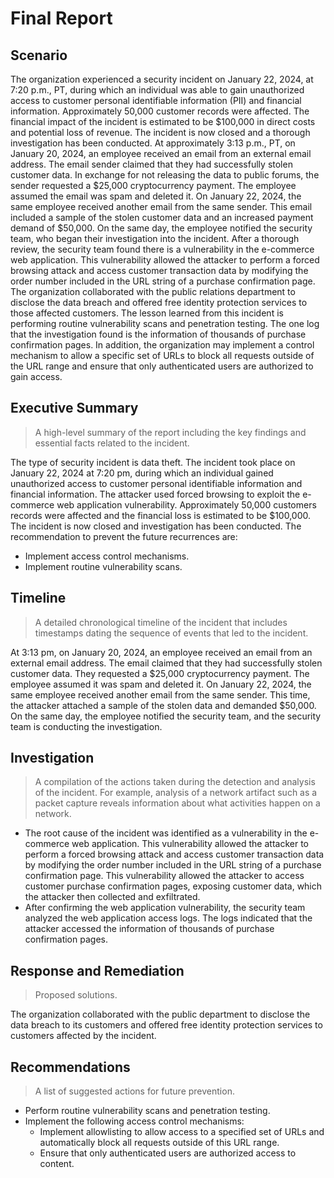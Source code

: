 # Final Report

## Scenario 

The organization experienced a security incident on January 22, 2024, at 7:20 p.m., PT, during which an individual was able to gain unauthorized access to customer personal identifiable information (PII) and financial information. Approximately 50,000 customer records were affected. The financial impact of the incident is estimated to be $100,000 in direct costs and potential loss of revenue. The incident is now closed and a thorough investigation has been conducted. At approximately 3:13 p.m., PT, on January 20, 2024, an employee received an email from an external email address. The email sender claimed that they had successfully stolen customer data. In exchange for not releasing the data to public forums, the sender requested a $25,000 cryptocurrency payment. The employee assumed the email was spam and deleted it. On January 22, 2024, the same employee received another email from the same sender. This email included a sample of the stolen customer data and an increased payment demand of $50,000. On the same day, the employee notified the security team, who began their investigation into the incident. After a thorough review, the security team found there is a vulnerability in the e-commerce web application. This vulnerability allowed the attacker to perform a forced browsing attack and access customer transaction data by modifying the order number included in the URL string of a purchase confirmation page. The organization collaborated with the public relations department to disclose the data breach and offered free identity protection services to those affected customers. The lesson learned from this incident is performing routine vulnerability scans and penetration testing. The one log that the investigation found is the information of thousands of purchase confirmation pages. In addition, the organization may implement a control mechanism to allow a specific set of URLs to block all requests outside of the URL range and ensure that only authenticated users are authorized to gain access.

## Executive Summary 
> A high-level summary of the report including the key findings and essential facts related to the incident.

The type of security incident is data theft. The incident took place on January 22, 2024 at 7:20 pm, during which an individual gained unauthorized access to customer personal identifiable information and financial information. The attacker used forced browsing to exploit the e-commerce web application vulnerability. Approximately 50,000 customers records were affected and the financial loss is estimated to be $100,000. The incident is now closed and investigation has been conducted. The recommendation to prevent the future recurrences are: 
* Implement access control mechanisms.
* Implement routine vulnerability scans.

## Timeline 
>  A detailed chronological timeline of the incident that includes timestamps dating the sequence of events that led to the incident.

At 3:13 pm, on January 20, 2024, an employee received an email from an external email address. The email claimed that they had successfully stolen customer data. They requested a $25,000 cryptocurrency payment. The employee assumed it was spam and deleted it.
On January 22, 2024, the same employee received another email from the same sender. This time, the attacker attached a sample of the stolen data and demanded $50,000. On the same day, the employee notified the security team, and the security team is conducting the investigation.

## Investigation 
>  A compilation of the actions taken during the detection and analysis of the incident. For example, analysis of a network artifact such as a packet capture reveals information about what activities happen on a network.

* The root cause of the incident was identified as a vulnerability in the e-commerce web application. This vulnerability allowed the attacker to perform a forced browsing attack and access customer transaction data by modifying the order number included in the URL string of a purchase confirmation page. This vulnerability allowed the attacker to access customer purchase confirmation pages, exposing customer data, which the attacker then collected and exfiltrated.
* After confirming the web application vulnerability, the security team analyzed the web application access logs. The logs indicated that the attacker accessed the information of thousands of purchase confirmation pages.

## Response and Remediation
> Proposed solutions. 

The organization collaborated with the public department to disclose the data breach to its customers and offered free identity protection services to customers affected by the incident. 

## Recommendations 
> A list of suggested actions for future prevention.
* Perform routine vulnerability scans and penetration testing.
* Implement the following access control mechanisms:
  * Implement allowlisting to allow access to a specified set of URLs and automatically block all requests outside of this URL range.
  * Ensure that only authenticated users are authorized access to content.

